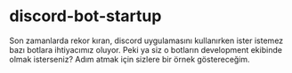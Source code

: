 # discord-bot-startup
Son zamanlarda rekor kıran, discord uygulamasını kullanırken ister istemez bazı botlara ihtiyacımız oluyor. Peki ya siz o botların development ekibinde olmak isterseniz? Adım atmak için sizlere bir örnek göstereceğim.